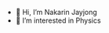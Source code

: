 - 👋 Hi, I’m Nakarin Jayjong
- 👀 I’m interested in Physics

<!---
Nakarin315/Nakarin315 is a ✨ special ✨ repository because its `README.md` (this file) appears on your GitHub profile.
You can click the Preview link to take a look at your changes.
--->
